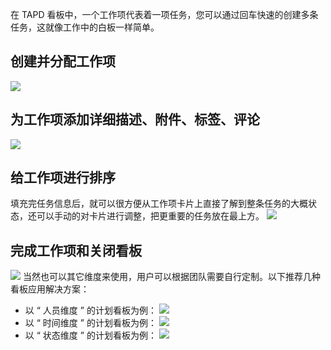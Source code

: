 在 TAPD 看板中，一个工作项代表着一项任务，您可以通过回车快速的创建多条任务，这就像工作中的白板一样简单。

## 创建并分配工作项
![](http://imgcache.tcecqpoc.fsphere.cn/image/mc.qcloudimg.com/static/img/801e6acd78bd4d7940c2bee5cd0383ac/image.jpg)

## 为工作项添加详细描述、附件、标签、评论
![](http://imgcache.tcecqpoc.fsphere.cn/image/mc.qcloudimg.com/static/img/9149a6bf02f5daff131067764d95f9d0/image.jpg)

## 给工作项进行排序
填充完任务信息后，就可以很方便从工作项卡片上直接了解到整条任务的大概状态，还可以手动的对卡片进行调整，把更重要的任务放在最上方。
![](http://imgcache.tcecqpoc.fsphere.cn/image/mc.qcloudimg.com/static/img/bbd60f4f18af98a13d89fb112ee188c1/image.jpg)

## 完成工作项和关闭看板
![](http://imgcache.tcecqpoc.fsphere.cn/image/mc.qcloudimg.com/static/img/a8fc727efbcbf115467ba6b6e721d671/image.jpg)
当然也可以其它维度来使用，用户可以根据团队需要自行定制。以下推荐几种看板应用解决方案：
- 以 “ 人员维度 ” 的计划看板为例：
![](http://imgcache.tcecqpoc.fsphere.cn/image/mc.qcloudimg.com/static/img/da8316f7a63bf1829222817bcc1ea6fc/image.jpg)
- 以 “ 时间维度 ” 的计划看板为例：
![](http://imgcache.tcecqpoc.fsphere.cn/image/mc.qcloudimg.com/static/img/1612d23deabfe19537b9304646b9848d/image.jpg)
- 以 “ 状态维度 ” 的计划看板为例： 
![](http://imgcache.tcecqpoc.fsphere.cn/image/mc.qcloudimg.com/static/img/0c88e82392ad7799906664fb024626bf/image.jpg)



